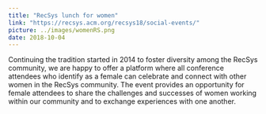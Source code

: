 ```yaml
---
title: "RecSys lunch for women"
link: "https://recsys.acm.org/recsys18/social-events/"
picture: ../images/womenRS.png
date: 2018-10-04
---
```


Continuing the tradition started in 2014 to foster diversity among the RecSys community, we are happy to offer a platform where all conference attendees who identify as a female can celebrate and connect with other women in the RecSys community. The event provides an opportunity for female attendees to share the challenges and successes of women working within our community and to exchange experiences with one another.
